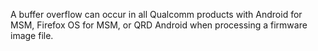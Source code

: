A buffer overflow can occur in all Qualcomm products with Android for MSM, Firefox OS for MSM, or QRD Android when processing a firmware image file.